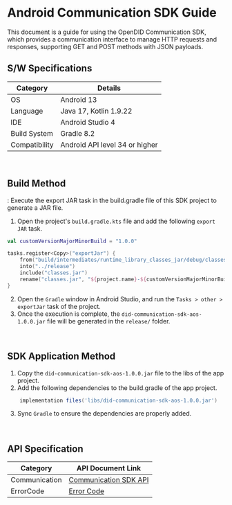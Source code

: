 # Android Communication SDK Guide
This document is a guide for using the OpenDID Communication SDK, which provides a communication interface to manage HTTP requests and responses, supporting GET and POST methods with JSON payloads.


## S/W Specifications
| Category | Details                |
|------|----------------------------|
| OS  | Android 13|
| Language  | Java 17, Kotlin 1.9.22|
| IDE  | Android Studio 4|
| Build System  | Gradle 8.2 |
| Compatibility | Android API level 34 or higher  |

<br>


## Build Method
: Execute the export JAR task in the build.gradle file of this SDK project to generate a JAR file.
1. Open the project's `build.gradle.kts` file and add the following `export JAR` task.
```kotlin
val customVersionMajorMinorBuild = "1.0.0"

tasks.register<Copy>("exportJar") {
    from("build/intermediates/runtime_library_classes_jar/debug/classes.jar")
    into("../release")
    include("classes.jar")
    rename("classes.jar", "${project.name}-${customVersionMajorMinorBuild}.jar")
}
```
2. Open the `Gradle` window in Android Studio, and run the `Tasks > other > exportJar` task of the project.
3. Once the execution is complete, the `did-communication-sdk-aos-1.0.0.jar` file will be generated in the `release/` folder.

<br>

## SDK Application Method
1. Copy the `did-communication-sdk-aos-1.0.0.jar` file to the libs of the app project.
2. Add the following dependencies to the build.gradle of the app project.

```groovy
    implementation files('libs/did-communication-sdk-aos-1.0.0.jar')
```
3. Sync `Gradle` to ensure the dependencies are properly added.

<br>

## API Specification
| Category | API Document Link |
|------|----------------------------|
| Communication  | [Communication SDK API](../../../docs/api/did-communication-sdk-aos/Communication.md) |
| ErrorCode      | [Error Code](../../../docs/api/did-communication-sdk-aos/CommunicationError.md) |